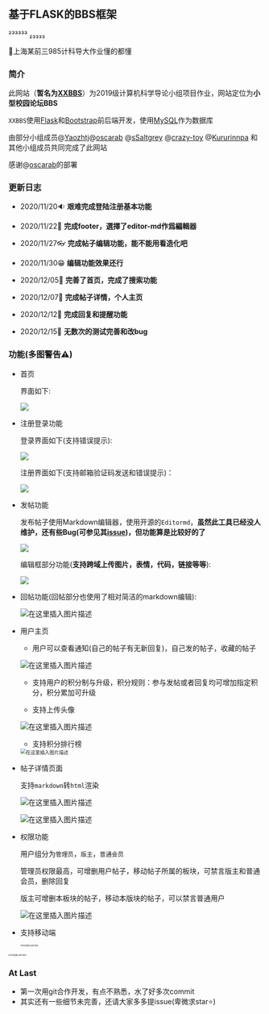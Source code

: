 ## 基于FLASK的BBS框架
²³³³³³   ₂₃₃₃₃ 

🎃上海某前三985计科导大作业懂的都懂

### 简介

此网站（**暂名为[XXBBS](http://wenweb.ahy1.top/)**）为2019级计算机科学导论小组项目作业，网站定位为**小型校园论坛BBS**

`XXBBS`使用[Flask](https://dormousehole.readthedocs.io/en/latest/)和[Bootstrap](https://getbootstrap.com/)前后端开发，使用[MySQL](https://www.mysql.com/)作为数据库

由部分小组成员@[Yaozhtj](https://github.com/Yaozhtj)@[oscarab](https://github.com/oscarab)  @[sSaltgrey](https://github.com/sSaltgrey) @[crazy-toy](https://github.com/crazy-toy) @[Kururinnpa](https://github.com/Kururinnpa)  和其他小组成员共同完成了此网站

感谢@[oscarab](https://github.com/oscarab)的部署

### 更新日志

+  2020/11/20🔉 **艰难完成登陆注册基本功能**

+ 2020/11/22🧨 **完成footer，選擇了editor-md作爲編輯器**

+ 2020/11/27👓 **完成帖子编辑功能，能不能用看造化吧**

+ 2020/11/30😁 **编辑功能效果还行**

+ 2020/12/05🚕 **完善了首页，完成了搜索功能**

+ 2020/12/07🧒 **完成帖子详情，个人主页**

+ 2020/12/12🍖 **完成回复和提醒功能**

+ 2020/12/15🍳 **无数次的测试完善和改bug**

### 功能(多图警告⚠)

- 首页

    界面如下:

    ![](https://img-blog.csdnimg.cn/20201220201453410.png?x-oss-process=image/watermark,type_ZmFuZ3poZW5naGVpdGk,shadow_10,text_aHR0cHM6Ly9ibG9nLmNzZG4ubmV0L1lhb1pob25naGFv,size_16,color_FFFFFF,t_70#pic_center)

- 注册登录功能

    登录界面如下(支持错误提示):

    <img src="https://img-blog.csdnimg.cn/20201220195502972.gif#pic_center"  />

    注册界面如下(支持邮箱验证码发送和错误提示)：

    ![](https://img-blog.csdnimg.cn/2020122020041068.gif#pic_center)

- 发帖功能

    发布帖子使用Markdown编辑器，使用开源的`Editormd`，**虽然此工具已经没人维护，还有些Bug(可参见其[issue](https://github.com/pandao/editor.md/issues))，但功能算是比较好的了**

    ![](https://img-blog.csdnimg.cn/2020122020273694.gif#pic_center)

    编辑框部分功能(**支持跨域上传图片，表情，代码，链接等等**):

    ![](https://img-blog.csdnimg.cn/20201220202735498.png?x-oss-process=image/watermark,type_ZmFuZ3poZW5naGVpdGk,shadow_10,text_aHR0cHM6Ly9ibG9nLmNzZG4ubmV0L1lhb1pob25naGFv,size_16,color_FFFFFF,t_70#pic_center)

- 回帖功能(回帖部分也使用了相对简洁的markdown编辑):

    ![在这里插入图片描述](https://img-blog.csdnimg.cn/20201220203335688.gif#pic_center)

- 用户主页

    - 用户可以查看通知(自己的帖子有无新回复)，自己发的帖子，收藏的帖子

    ![在这里插入图片描述](https://img-blog.csdnimg.cn/20201220203757546.png?x-oss-process=image/watermark,type_ZmFuZ3poZW5naGVpdGk,shadow_10,text_aHR0cHM6Ly9ibG9nLmNzZG4ubmV0L1lhb1pob25naGFv,size_16,color_FFFFFF,t_70#pic_center)

    - 支持用户的积分制与升级，积分规则：参与发帖或者回复均可增加指定积分，积分累加可升级

    - 支持上传头像

    ![在这里插入图片描述](https://img-blog.csdnimg.cn/20201220215421345.gif#pic_center)

    - 支持积分排行榜

    <img src="https://img-blog.csdnimg.cn/20201220205751940.png?x-oss-process=image/watermark,type_ZmFuZ3poZW5naGVpdGk,shadow_10,text_aHR0cHM6Ly9ibG9nLmNzZG4ubmV0L1lhb1pob25naGFv,size_16,color_FFFFFF,t_70#pic_center" alt="在这里插入图片描述" style="zoom: 67%;" />

- 帖子详情页面

    支持`markdown`转`html`渲染

    ![在这里插入图片描述](https://img-blog.csdnimg.cn/20201220210118875.png?x-oss-process=image/watermark,type_ZmFuZ3poZW5naGVpdGk,shadow_10,text_aHR0cHM6Ly9ibG9nLmNzZG4ubmV0L1lhb1pob25naGFv,size_16,color_FFFFFF,t_70#pic_center)

    ![在这里插入图片描述](https://img-blog.csdnimg.cn/2020122021104423.png?x-oss-process=image/watermark,type_ZmFuZ3poZW5naGVpdGk,shadow_10,text_aHR0cHM6Ly9ibG9nLmNzZG4ubmV0L1lhb1pob25naGFv,size_16,color_FFFFFF,t_70#pic_center)

- 权限功能

    用户组分为`管理员`，`版主`，`普通会员`

    管理员权限最高，可增删用户帖子，移动帖子所属的板块，可禁言版主和普通会员，删除回复

    版主可增删本板块的帖子，移动本版块的帖子，可以禁言普通用户

    ![在这里插入图片描述](https://img-blog.csdnimg.cn/20201220214554426.png?x-oss-process=image/watermark,type_ZmFuZ3poZW5naGVpdGk,shadow_10,text_aHR0cHM6Ly9ibG9nLmNzZG4ubmV0L1lhb1pob25naGFv,size_16,color_FFFFFF,t_70#pic_center)

- 支持移动端

    <img src="https://img-blog.csdnimg.cn/20201220220314397.jpg?x-oss-process=image/watermark,type_ZmFuZ3poZW5naGVpdGk,shadow_10,text_aHR0cHM6Ly9ibG9nLmNzZG4ubmV0L1lhb1pob25naGFv,size_5,color_FFFFFF,t_70#pic_center" alt="在这里插入图片描述" style="zoom:25%;" />

<img src="https://img-blog.csdnimg.cn/20201220220314396.jpg?x-oss-process=image/watermark,type_ZmFuZ3poZW5naGVpdGk,shadow_10,text_aHR0cHM6Ly9ibG9nLmNzZG4ubmV0L1lhb1pob25naGFv,size_16,color_FFFFFF,t_70#pic_center" alt="在这里插入图片描述" style="zoom:25%;" />

### At Last

- 第一次用git合作开发，有点不熟悉，水了好多次commit
- 其实还有一些细节未完善，还请大家多多提issue(卑微求star⭐)


